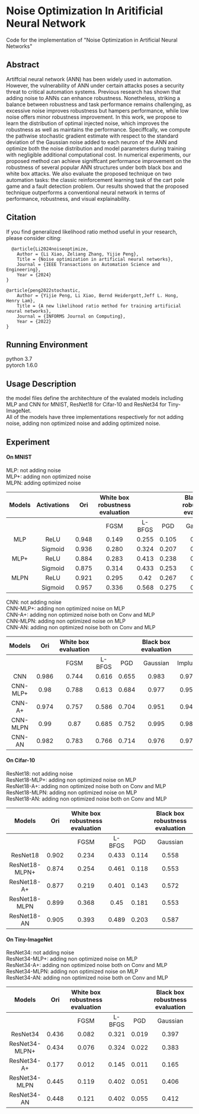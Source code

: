# Noise Optimization In Aritificial Neural Network   
Code for the implementation of "Noise Optimization in Artificial Neural Networks"  
## Abstract  
Artiffcial neural network (ANN) has been widely used in automation. However, the vulnerability of ANN under certain attacks poses a security threat to critical automation systems. Previous research has shown that adding noise to ANNs can enhance robustness. Nonetheless, striking a balance between robustness and task performance remains challenging, as excessive noise improves robustness but hampers performance, while low noise offers minor robustness improvement. In this work, we propose to learn the distribution of optimal injected noise, which improves the robustness as well as maintains the performance. Speciffcally, we compute the pathwise stochastic gradient estimate with respect to the standard deviation of the Gaussian noise added to each neuron of the ANN and optimize both the noise distribution and model parameters during training with negligible additional computational cost. In numerical experiments, our proposed method can achieve signiffcant performance improvement on the robustness of several popular ANN structures under both black box and white box attacks. We also evaluate the proposed technique on two automation tasks: the classic reinforcement learning task of the cart pole game and a fault detection problem. Our results showed that the proposed technique outperforms a conventional neural network in terms of performance, robustness, and visual explainability.
## Citation

If you find generalized likelihood ratio method useful in your research, please consider citing:

      @article{Li2024noiseoptimize,
        Author = {Li Xiao, Zeliang Zhang, Yijie Peng},
        Title = {Noise optimization in artificial neural networks},
        Journal = {IEEE Transactions on Automation Science and Engineering},
        Year = {2024}
    } 
    
    @article{peng2022stochastic,
        Author = {Yijie Peng, Li Xiao, Bernd Heidergott,Jeff L. Hong, Henry Lam},
        Title = {A new likelihood ratio method for training artificial neural networks},
        Journal = {INFORMS Journal on Computing},
        Year = {2022}
    }
    
## Running Environment  
python 3.7   
pytorch 1.6.0  
## Usage Description   
the model files define the architechture of the evalated models including MLP and  CNN for MNIST, ResNet18 for Cifar-10 and ResNet34 for Tiny-ImageNet.   
All of the models have three implementations respectively for not adding noise,  adding non optimized noise and adding optimized noise.  
## Experiment    
#### On MNIST  
MLP: not adding noise  
MLP+: adding non optimized noise  
MLPN: adding optimized noise  

| Models | Activations |  Ori  | White box robustness   evaluation |        |       | Black box robustness   evaluation |         |            |          |       |        |  
|:------:|:-----------:|:-----:|:---------------------------------:|:------:|:-----:|:---------------------------------:|:-------:|:----------:|:--------:|:-----:|:------:|  
|        |             |       | FGSM                              | L-BFGS | PGD   | Gaussian                          | Impluse | Glass Blur | Contrast | FGSM  | L-BFGS |  
|   MLP  | ReLU        | 0.948 | 0.149                             | 0.255  | 0.105 | 0.935                             | 0.934   | 0.879      | 0.598    | 0.314 | 0.69   |  
|        | Sigmoid     | 0.936 | 0.280                             | 0.324  | 0.207 | 0.883                             | 0.783   | 0.885      | 0.676    | 0.410  | 0.749 |  
|  MLP+  | ReLU        | 0.884 | 0.283                             | 0.413  | 0.238 | 0.875                             | 0.851   | 0.531      | 0.531    | 0.34  | 0.742  |  
|        | Sigmoid     | 0.875 | 0.314                             | 0.433  | 0.253 | 0.869                             | 0.834   | 0.817      | 0.605    | 0.432 | 0.736  |  
|  MLPN  | ReLU        | 0.921 | 0.295                             | 0.42   | 0.267 | 0.895                             | 0.909   | 0.835      | 0.672    | 0.43  | 0.745  |  
|        | Sigmoid     | 0.957 | 0.336                             | 0.568  | 0.275 | 0.946                             | 0.944   | 0.92       | 0.71     | 0.465 | 0.788  |  

CNN: not adding noise  
CNN-MLP+: adding non optimized noise on MLP   
CNN-A+: adding non optimized noise both on Conv and  MLP  
CNN-MLPN: adding non optimized noise on MLP    
CNN-AN: adding non optimized noise both on Conv and  MLP  

|  Models  |  Ori  | White box  evaluation |        |       | Black box evaluation |         |            |          |       |        |  
|:--------:|:-----:|:---------------------:|:------:|:-----:|:--------------------:|:-------:|:----------:|:--------:|:-----:|:------:|  
|          |       | FGSM                  | L-BFGS | PGD   | Gaussian             | Impluse | Glass Blur | Contrast | FGSM  | L-BFGS |  
| CNN      | 0.986 | 0.744                 | 0.616  | 0.655 | 0.983                | 0.971   | 0.752      | 0.845    | 0.917 | 0.779  |  
| CNN-MLP+ | 0.98  | 0.788                 | 0.613  | 0.684 | 0.977                | 0.955   | 0.564      | 0.794    | 0.924 | 0.767  |  
| CNN-A+   | 0.974 | 0.757                 | 0.586  | 0.704 | 0.951                | 0.947   | 0.835      | 0.575    | 0.92  | 0.775  |  
| CNN-MLPN | 0.99  | 0.87                  | 0.685  | 0.752 | 0.995                | 0.984   | 0.788      | 0.853    | 0.957 | 0.818  |  
| CNN-AN   | 0.982 | 0.783                 | 0.766  | 0.714 | 0.976                | 0.973   | 0.867      | 0.834    | 0.928 | 0.826  |  

#### On Cifar-10     
ResNet18: not adding noise   
ResNet18-MLP+: adding non optimized noise on MLP    
ResNet18-A+: adding non optimized noise both on Conv and  MLP   
ResNet18-MLPN: adding non optimized noise on MLP     
ResNet18-AN: adding non optimized noise both on Conv and  MLP  


|     Models     |  Ori  | White box robustness   evaluation |        |       | Black box robustness   evaluation |         |            |          |       |        |  
|:--------------:|:-----:|:---------------------------------:|:------:|:-----:|:---------------------------------:|:-------:|:----------:|:--------:|:-----:|:------:|  
|                |       | FGSM                              | L-BFGS | PGD   | Gaussian                          | Impluse | Glass Blur | Contrast | FGSM  | L-BFGS |  
| ResNet18       | 0.902 | 0.234                             | 0.433  | 0.114 | 0.558                             | 0.53    | 0.189      | 0.544    | 0.467 | 0.562  |  
| ResNet18-MLPN+ | 0.874 | 0.254                             | 0.461  | 0.118 | 0.553                             | 0.535   | 0.185      | 0.536    | 0.469 | 0.554  |  
| ResNet18-A+    | 0.877 | 0.219                             | 0.401  | 0.143 | 0.572                             | 0.543   | 0.184      | 0.544    | 0.493 | 0.570   |  
| ResNet18-MLPN  | 0.899 | 0.368                             | 0.45   | 0.181 | 0.553                             | 0.514   | 0.175      | 0.533    | 0.482 | 0.584  |  
| ResNet18-AN    | 0.905 | 0.393                             | 0.489  | 0.203 | 0.587                             | 0.557   | 0.175      | 0.559    | 0.562 | 0.613  |  


#### On Tiny-ImageNet     
ResNet34: not adding noise   
ResNet34-MLP+: adding non optimized noise on MLP    
ResNet34-A+: adding non optimized noise both on Conv and  MLP   
ResNet34-MLPN: adding non optimized noise on MLP     
ResNet34-AN: adding non optimized noise both on Conv and  MLP  

|     Models     |  Ori  | White box robustness   evaluation |        |       | Black box robustness   evaluation |         |            |          |       |        |  
|:--------------:|:-----:|:---------------------------------:|:------:|:-----:|:---------------------------------:|:-------:|:----------:|:--------:|:-----:|:------:|  
|                |       | FGSM                              | L-BFGS | PGD   | Gaussian                          | Impluse | Glass Blur | Contrast | FGSM  | L-BFGS |  
| ResNet34       | 0.436 | 0.082                             | 0.321  | 0.019 | 0.397                             | 0.351   | 0.341      | 0.331    | 0.374 | 0.329  |  
| ResNet34-MLPN+ | 0.434 | 0.076                             | 0.324  | 0.022 | 0.383                             | 0.339   | 0.323      | 0.333    | 0.362 | 0.312  |  
| ResNet34-A+    | 0.177 | 0.012                             | 0.145  | 0.011 | 0.165                             | 0.155   | 0.138      | 0.133    | 0.158 | 0.145  |  
| ResNet34-MLPN  | 0.445 | 0.119                             | 0.402  | 0.051 | 0.406                             | 0.364   | 0.336      | 0.339    | 0.389 | 0.344  |  
| ResNet34-AN    | 0.448 | 0.121                             | 0.402  | 0.055 | 0.412                             | 0.375   | 0.352      | 0.346    | 0.389 | 0.35   |  





